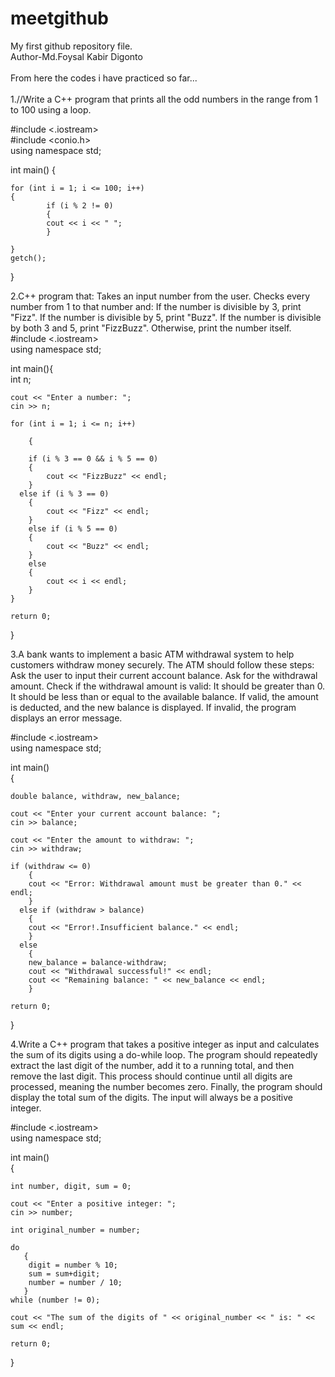# meetgithub
My first github repository file.
<br>
Author-Md.Foysal Kabir Digonto
<br>
<br>
From here the codes i have practiced so far...
<br>
<br>
1.//Write a C++ program that prints all the odd numbers in the range from 1 to 100 using a loop.
<br>

#include <.iostream>
<br>
#include <conio.h>
<br>
using namespace std;

int main()
{

    for (int i = 1; i <= 100; i++)
    {
            if (i % 2 != 0)
            {
            cout << i << " ";
            }

    }
    getch();
}

2.C++ program that: Takes an input number from the user. Checks every number from
1 to that number and: If the number is divisible by 3, print "Fizz". If the number is
divisible by 5, print "Buzz". If the number is divisible by both 3 and 5, print
"FizzBuzz". Otherwise, print the number itself.
<br>
#include <.iostream>
<br>
using namespace std;

int main(){
<br>
    int n;

    cout << "Enter a number: ";
    cin >> n;

    for (int i = 1; i <= n; i++)

        {

        if (i % 3 == 0 && i % 5 == 0)
        {
            cout << "FizzBuzz" << endl;
        }
      else if (i % 3 == 0)
        {
            cout << "Fizz" << endl;
        }
        else if (i % 5 == 0)
        {
            cout << "Buzz" << endl;
        }
        else
        {
            cout << i << endl;
        }
    }

    return 0;
}

3.A bank wants to implement a basic ATM withdrawal system to help customers
withdraw money securely. The ATM should follow these steps: Ask the user to input
their current account balance. Ask for the withdrawal amount. Check if the
withdrawal amount is valid: It should be greater than 0. It should be less than or equal
to the available balance. If valid, the amount is deducted, and the new balance is
displayed. If invalid, the program displays an error message.


#include <.iostream>
<br>
using namespace std;

int main()
<br>
{

    double balance, withdraw, new_balance;

    cout << "Enter your current account balance: ";
    cin >> balance;

    cout << "Enter the amount to withdraw: ";
    cin >> withdraw;

    if (withdraw <= 0)
        {
        cout << "Error: Withdrawal amount must be greater than 0." << endl;
        }
      else if (withdraw > balance)
        {
        cout << "Error!.Insufficient balance." << endl;
        }
      else
        {
        new_balance = balance-withdraw;
        cout << "Withdrawal successful!" << endl;
        cout << "Remaining balance: " << new_balance << endl;
        }

    return 0;
}

4.Write a C++ program that takes a positive integer as input and calculates the sum of
its digits using a do-while loop. The program should repeatedly extract the last digit
of the number, add it to a running total, and then remove the last digit. This process
should continue until all digits are processed, meaning the number becomes zero.
Finally, the program should display the total sum of the digits. The input will always
be a positive integer.

#include <.iostream>
<br>
using namespace std;

int main()
<br>
{

    int number, digit, sum = 0;

    cout << "Enter a positive integer: ";
    cin >> number;

    int original_number = number;

    do
       {
        digit = number % 10;
        sum = sum+digit;
        number = number / 10;
       }
    while (number != 0);

    cout << "The sum of the digits of " << original_number << " is: " << sum << endl;

    return 0;
}




